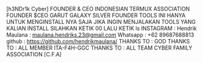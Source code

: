 [h3NDr1k Cyber] FOUNDER & CEO INDONESIAN TERMUX ASSOCIATION FOUNDER $CEO GARUT GALAXY SILVER FOUNDER TOOLS INI HANYA UNTUK MENGINSTALL NYA SAJA JIKA INGIN MENJALAKAN TOOLS YANG KALIAN INSTALL SILAHKAN KETIK 00 LALU KETIK ls INSTAGRAM : Hendrik Maulana : maulana.hendriks.23@gmail.com Whatsapp : +62 89687688813 github : https://github.com/hendrikmaulana/ THANKS TO : GOD THANKS TO : ALL MEMBER ITA-F4H-GGC THANKS TO : ALL TEAM CYBER FAMILY ASSOCIATION [C.F.A]
